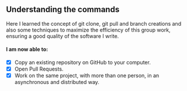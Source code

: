 ## Understanding the commands

Here I learned the concept of git clone, git pull and branch creations and also some techniques to maximize the efficiency of this group work, ensuring a good quality of the software I write.

#### I am now able to:
- [x] Copy an existing repository on GitHub to your computer.
- [x] Open Pull Requests.
- [x] Work on the same project, with more than one person, in an asynchronous and distributed way.
